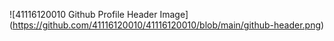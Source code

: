 ![41116120010 Github Profile Header Image] (https://github.com/41116120010/41116120010/blob/main/github-header.png)
